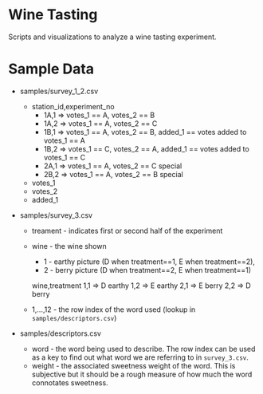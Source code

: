 # Wine Tasting

Scripts and visualizations to analyze a wine tasting experiment.

# Sample Data

* samples/survey_1_2.csv
  * station_id,experiment_no
    * 1A,1 => votes_1 == A, votes_2 == B
    * 1A,2 => votes_1 == A, votes_2 == C
    * 1B,1 => votes_1 == A, votes_2 == B, added_1 == votes added to votes_1 == A
    * 1B,2 => votes_1 == C, votes_2 == A, added_1 == votes added to votes_1 == C
    * 2A,1 => votes_1 == A, votes_2 == C special
    * 2B,2 => votes_1 == A, votes_2 == B special
  * votes_1
  * votes_2
  * added_1

* samples/survey_3.csv
  * treament - indicates first or second half of the experiment
  * wine - the wine shown
    * 1 - earthy picture (D when treatment==1, E when treatment==2),
    * 2 - berry picture  (D when treatment==2, E when treatment==1)

    wine,treatment
    1,1   =>  D earthy
    1,2   =>  E earthy
    2,1   =>  E berry
    2,2   =>  D berry
    
  * 1,...,12 - the row index of the word used (lookup in `samples/descriptors.csv`)

* samples/descriptors.csv
  * word - the word being used to describe.  The row index can be used as a key to find out what word we are referring to in `survey_3.csv`.
  * weight - the associated sweetness weight of the word.  This is subjective but it should be a rough measure of how much the word connotates sweetness.
